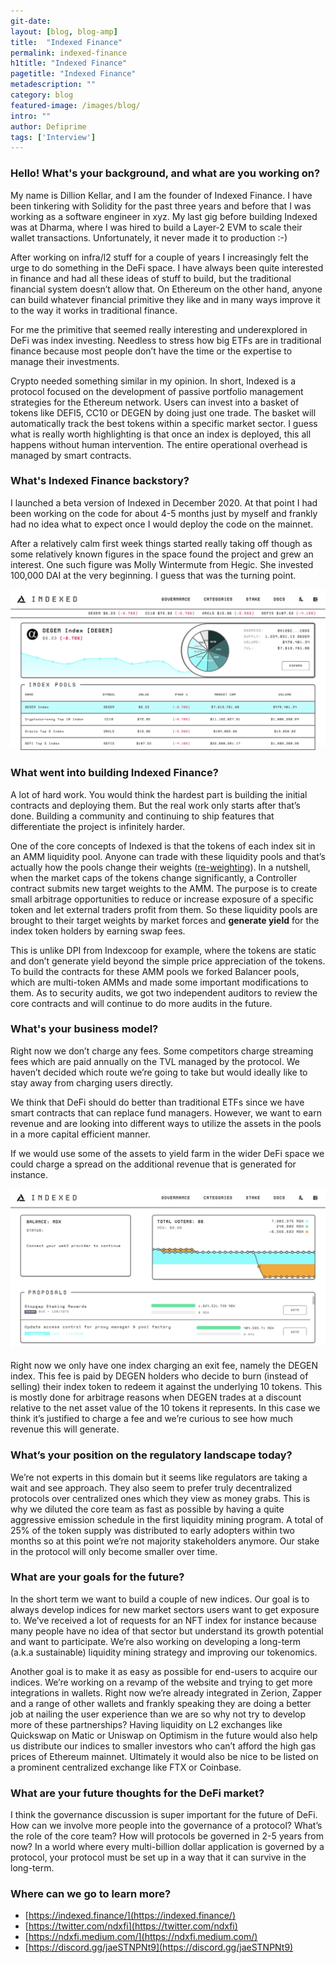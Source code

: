 ```yaml
---
git-date:
layout: [blog, blog-amp]
title:  "Indexed Finance"
permalink: indexed-finance
h1title: "Indexed Finance"
pagetitle: "Indexed Finance"
metadescription: ""
category: blog
featured-image: /images/blog/
intro: ""
author: Defiprime
tags: ['Interview']
---
```


### Hello! What's your background, and what are you working on?

My name is Dillion Kellar, and I am the founder of Indexed Finance. I have been tinkering with Solidity for the past three years and before that I was working as a software engineer in xyz. My last gig before building Indexed was at Dharma, where I was hired to build a Layer-2 EVM to scale their wallet transactions. Unfortunately, it never made it to production :-)

After working on infra/l2 stuff for a couple of years I increasingly felt the urge to do something in the DeFi space. I have always been quite interested in finance and had all these ideas of stuff to build, but the traditional financial system doesn’t allow that. On Ethereum on the other hand, anyone can build whatever financial primitive they like and in many ways improve it to the way it works in traditional finance.

For me the primitive that seemed really interesting and underexplored in DeFi was index investing. Needless to stress how big ETFs are in traditional finance because most people don’t have the time or the expertise to manage their investments.

Crypto needed something similar in my opinion. In short, Indexed is a protocol focused on the development of passive portfolio management strategies for the Ethereum network. Users can invest into a basket of tokens like DEFI5, CC10 or DEGEN by doing just one trade. The basket will automatically track the best tokens within a specific market sector. I guess what is really worth highlighting is that once an index is deployed, this all happens without human intervention. The entire operational overhead is managed by smart contracts.



### What's Indexed Finance backstory? 

I launched a beta version of Indexed in December 2020. At that point I had been working on the code for about 4-5 months just by myself and frankly had no idea what to expect once I would deploy the code on the mainnet.

After a relatively calm first week things started really taking off though as some relatively known figures in the space found the project and grew an interest. One such figure was Molly Wintermute from Hegic. She invested 100,000 DAI at the very beginning. I guess that was the turning point.

![](/images/blog/indexed-finance/image1.webp)

### What went into building Indexed Finance?

A lot of hard work. You would think the hardest part is building the initial contracts and deploying them. But the real work only starts after that’s done. Building a community and continuing to ship features that differentiate the project is infinitely harder.

One of the core concepts of Indexed is that the tokens of each index sit in an AMM liquidity pool. Anyone can trade with these liquidity pools and that’s actually how the pools change their weights ([re-weighting](https://cryptotesters.com/review/comparing-defi-index-projects)). In a nutshell, when the market caps of the tokens change significantly, a Controller contract submits new target weights to the AMM. The purpose is to create small arbitrage opportunities to reduce or increase exposure of a specific token and let external traders profit from them. So these liquidity pools are brought to their target weights by market forces and **generate yield** for the index token holders by earning swap fees.

This is unlike DPI from Indexcoop for example, where the tokens are static and don’t generate yield beyond the simple price appreciation of the tokens. To build the contracts for these AMM pools we forked Balancer pools, which are multi-token AMMs and made some important modifications to them. As to security audits, we got two independent auditors to review the core contracts and will continue to do more audits in the future.



### What's your business model?
Right now we don’t charge any fees. Some competitors charge streaming fees which are paid annually on the TVL managed by the protocol. We haven’t decided which route we’re going to take but would ideally like to stay away from charging users directly.

We think that DeFi should do better than traditional ETFs since we have smart contracts that can replace fund managers. However, we want to earn revenue and are looking into different ways to utilize the assets in the pools in a more capital efficient manner.

If we would use some of the assets to yield farm in the wider DeFi space we could charge a spread on the additional revenue that is generated for instance.

![](/images/blog/indexed-finance/image2.webp)

Right now we only have one index charging an exit fee, namely the DEGEN index. This fee is paid by DEGEN holders who decide to burn (instead of selling) their index token to redeem it against the underlying 10 tokens. This is mostly done for arbitrage reasons when DEGEN trades at a discount relative to the net asset value of the 10 tokens it represents. In this case we think it’s justified to charge a fee and we’re curious to see how much revenue this will generate.


### What’s your position on the regulatory landscape today?

We’re not experts in this domain but it seems like regulators are taking a wait and see approach. They also seem to prefer truly decentralized protocols over centralized ones which they view as money grabs. This is why we diluted the core team as fast as possible by having a quite aggressive emission schedule in the first liquidity mining program. A total of 25% of the token supply was distributed to early adopters within two months so at this point we’re not majority stakeholders anymore. Our stake in the protocol will only become smaller over time.

### What are your goals for the future?

In the short term we want to build a couple of new indices. Our goal is to always develop indices for new market sectors users want to get exposure to. We’ve received a lot of requests for an NFT index for instance because many people have no idea of that sector but understand its growth potential and want to participate. We’re also working on developing a long-term (a.k.a sustainable) liquidity mining strategy and improving our tokenomics.

Another goal is to make it as easy as possible for end-users to acquire our indices. We’re working on a revamp of the website and trying to get more integrations in wallets. Right now we’re already integrated in Zerion, Zapper and a range of other wallets and frankly speaking they are doing a better job at nailing the user experience than we are so why not try to develop more of these partnerships? Having liquidity on L2 exchanges like Quickswap on Matic or Uniswap on Optimism in the future would also help us distribute our indices to smaller investors who can’t afford the high gas prices of Ethereum mainnet. Ultimately it would also be nice to be listed on a prominent centralized exchange like FTX or Coinbase.

### What are your future thoughts for the DeFi market?

I think the governance discussion is super important for the future of DeFi. How can we involve more people into the governance of a protocol? What’s the role of the core team? How will protocols be governed in 2-5 years from now? In a world where every multi-billion dollar application is governed by a protocol, your protocol must be set up in a way that it can survive in the long-term. 


### Where can we go to learn more?

- [https://indexed.finance/](https://indexed.finance/)
- [https://twitter.com/ndxfi](https://twitter.com/ndxfi)
- [https://ndxfi.medium.com/](https://ndxfi.medium.com/)
- [https://discord.gg/jaeSTNPNt9](https://discord.gg/jaeSTNPNt9)
